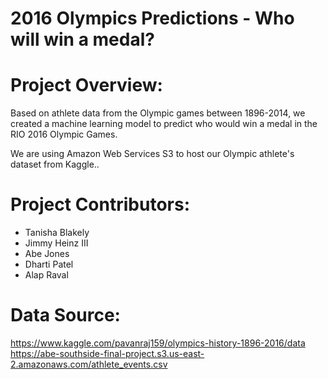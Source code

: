 # 2016 Olympics Predictions - Who will win a medal?

# Project Overview:
Based on athlete data from the Olympic games between 1896-2014, we created a  machine learning model to predict who would win a medal in the RIO 2016 Olympic Games. 

We are using Amazon Web Services S3 to host our Olympic athlete's dataset from Kaggle.. 

# Project Contributors:

* Tanisha Blakely
* Jimmy Heinz III
* Abe Jones
* Dharti Patel
* Alap Raval


# Data Source:
https://www.kaggle.com/pavanraj159/olympics-history-1896-2016/data
https://abe-southside-final-project.s3.us-east-2.amazonaws.com/athlete_events.csv